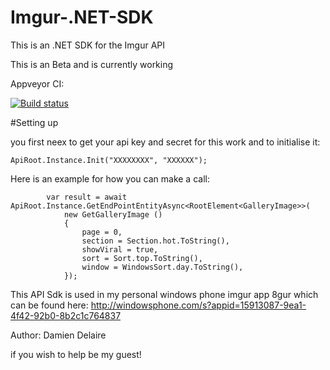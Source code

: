 # Imgur-.NET-SDK

This is an  .NET SDK for the Imgur API

This is an Beta and is currently working

Appveyor CI:

[![Build status](https://ci.appveyor.com/api/projects/status/3o5g55bkf0ouese0?svg=true)](https://ci.appveyor.com/project/Delaire/imgur-net-sdk)

#Setting up

you first neex to get your api key and secret for this work and to initialise it:

    ApiRoot.Instance.Init("XXXXXXXX", "XXXXXX");
           

Here is an example for how you can make a call:

            var result = await ApiRoot.Instance.GetEndPointEntityAsync<RootElement<GalleryImage>>(
                new GetGalleryImage	()
                {
                    page = 0,
                    section = Section.hot.ToString(),
                    showViral = true,
                    sort = Sort.top.ToString(),
                    window = WindowsSort.day.ToString(),
                });
                

This API Sdk is used in my personal windows phone imgur app 8gur which can be found here: 
	http://windowsphone.com/s?appid=15913087-9ea1-4f42-92b0-8b2c1c764837




Author:
Damien Delaire

if you wish to help be my guest!


